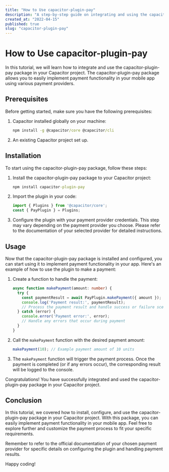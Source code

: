 ```yaml
---
title: "How to Use capacitor-plugin-pay"
description: "A step-by-step guide on integrating and using the capacitor-plugin-pay package in your Capacitor project."
created_at: "2022-04-15"
published: true
slug: "capacitor-plugin-pay"
---
```


# How to Use capacitor-plugin-pay

In this tutorial, we will learn how to integrate and use the capacitor-plugin-pay package in your Capacitor project. The capacitor-plugin-pay package allows you to easily implement payment functionality in your mobile app using various payment providers.

## Prerequisites

Before getting started, make sure you have the following prerequisites:

1. Capacitor installed globally on your machine:
   ```cmd
   npm install -g @capacitor/core @capacitor/cli
   ```

2. An existing Capacitor project set up.

## Installation

To start using the capacitor-plugin-pay package, follow these steps:

1. Install the capacitor-plugin-pay package to your Capacitor project:
   ```cmd
   npm install capacitor-plugin-pay
   ```

2. Import the plugin in your code:
   ```ts
   import { Plugins } from '@capacitor/core';
   const { PayPlugin } = Plugins;
   ```

3. Configure the plugin with your payment provider credentials. This step may vary depending on the payment provider you choose. Please refer to the documentation of your selected provider for detailed instructions.

## Usage

Now that the capacitor-plugin-pay package is installed and configured, you can start using it to implement payment functionality in your app. Here's an example of how to use the plugin to make a payment:

1. Create a function to handle the payment:
   ```ts
   async function makePayment(amount: number) {
     try {
       const paymentResult = await PayPlugin.makePayment({ amount });
       console.log('Payment result:', paymentResult);
       // Process the payment result and handle success or failure scenarios
     } catch (error) {
       console.error('Payment error:', error);
       // Handle any errors that occur during payment
     }
   }
   ```

2. Call the `makePayment` function with the desired payment amount:
   ```ts
   makePayment(10); // Example payment amount of 10 units
   ```

3. The `makePayment` function will trigger the payment process. Once the payment is completed (or if any errors occur), the corresponding result will be logged to the console.

Congratulations! You have successfully integrated and used the capacitor-plugin-pay package in your Capacitor project.

## Conclusion

In this tutorial, we covered how to install, configure, and use the capacitor-plugin-pay package in your Capacitor project. With this package, you can easily implement payment functionality in your mobile app. Feel free to explore further and customize the payment process to fit your specific requirements.

Remember to refer to the official documentation of your chosen payment provider for specific details on configuring the plugin and handling payment results.

Happy coding!